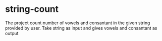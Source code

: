 # string-count
The project count number of vowels and consantant in the given string provided by user.
Take string as input and gives vowels and consantant as output
